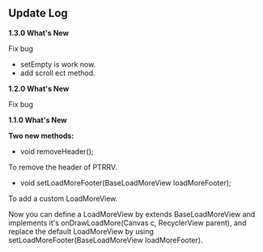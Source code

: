 ## Update Log
**1.3.0 What's New**

Fix bug

* setEmpty is work now.
* add scroll ect method.

**1.2.0 What's New**

Fix bug

**1.1.0 What's New**

**Two new methods:**

* void removeHeader();

To remove the header of PTRRV.

* void setLoadMoreFooter(BaseLoadMoreView loadMoreFooter);

To add a custom LoadMoreView.

Now you can define a LoadMoreView by extends BaseLoadMoreView and implements it's onDrawLoadMore(Canvas c, RecyclerView parent), and replace the default LoadMoreView by using setLoadMoreFooter(BaseLoadMoreView loadMoreFooter).